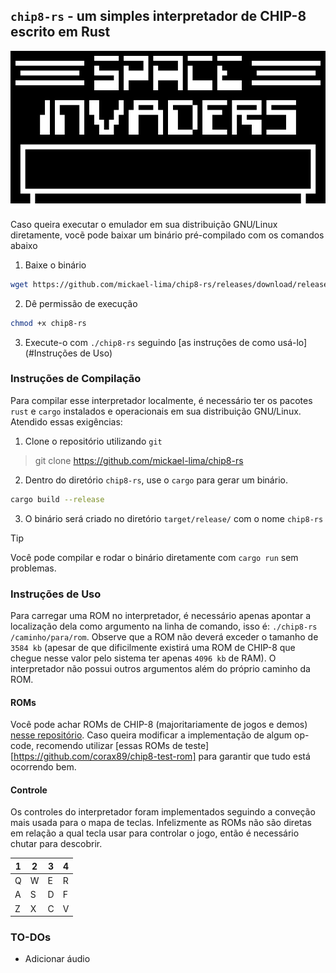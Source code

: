 ## `chip8-rs` - um simples interpretador de CHIP-8 escrito em Rust

<p align="center"><target="_blank" rel="noopener noreferrer"><img src="assets/space_invaders_demo.jpeg?raw=true" alt="space invaders"></a></p>

Caso queira executar o emulador em sua distribuição GNU/Linux diretamente, vocẽ pode baixar um binário pré-compilado com os comandos abaixo 

1. Baixe o binário

```bash
wget https://github.com/mickael-lima/chip8-rs/releases/download/release/chip8-rs
```
2. Dê permissão de execução 
```bash
chmod +x chip8-rs
```
3. Execute-o com `./chip8-rs` seguindo [as instruções de como usá-lo](#Instruções de Uso)

### Instruções de Compilação

Para compilar esse interpretador localmente, é necessário ter os pacotes `rust` e `cargo` instalados e operacionais em sua distribuição GNU/Linux. Atendido essas exigências:

1. Clone o repositório utilizando `git`
> git clone https://github.com/mickael-lima/chip8-rs

2. Dentro do diretório `chip8-rs`, use o `cargo` para gerar um binário. 

```bash
cargo build --release
```

3. O binário será criado no diretório `target/release/` com o nome `chip8-rs`

> [!TIP]
> Você pode compilar e rodar o binário diretamente com `cargo run` sem problemas.

### Instruções de Uso

Para carregar uma ROM no interpretador, é necessário apenas apontar a localização dela como argumento na linha de comando, isso é: `./chip8-rs /caminho/para/rom`. Observe que a ROM não deverá exceder o tamanho de `3584 kb` (apesar de que dificilmente existirá uma ROM de CHIP-8 que chegue nesse valor pelo sistema ter apenas `4096 kb` de RAM). O interpretador não possui outros argumentos além do próprio caminho da ROM.

#### ROMs 

Você pode achar ROMs de CHIP-8 (majoritariamente de jogos e demos) [nesse repositório](https://github.com/kripod/chip8-roms). Caso queira modificar a implementação de algum op-code, recomendo utilizar [essas ROMs de teste][https://github.com/corax89/chip8-test-rom] para garantir que tudo está ocorrendo bem.

#### Controle

Os controles do interpretador foram implementados seguindo a conveção mais usada para o mapa de teclas. Infelizmente as ROMs não são diretas em relação a qual tecla usar para controlar o jogo, então é necessário chutar para descobrir.

| 1 	| 2 	| 3 	| 4 	|
|---	|---	|---	|---	|
| Q 	| W 	| E 	| R 	|
| A 	| S 	| D 	| F 	|
| Z 	| X 	| C 	| V 	|


### TO-DOs

- Adicionar áudio
